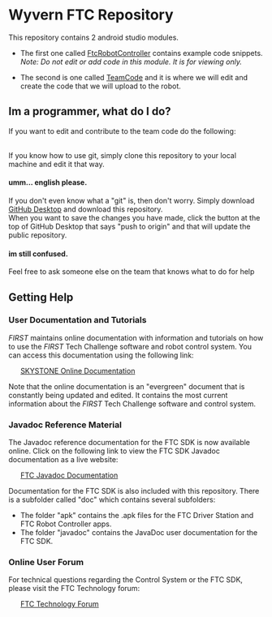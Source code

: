 # Wyvern FTC Repository
This repository contains 2 android studio modules.

* The first one called [FtcRobotController](https://github.com/aneeley05/SkyStone/tree/master/FtcRobotController) contains example code snippets.
<br>*Note: Do not edit or add code in this module. It is for viewing only.*

* The second is one called [TeamCode](https://github.com/aneeley05/SkyStone/tree/master/TeamCode) and it is where we will edit and create the code that we will upload to the robot.

## Im a programmer, what do I do?
If you want to edit and contribute to the team code do the following:<br><br>

If you know how to use git, simply clone this repository to your local machine and edit it that way.

#### umm... english please.
If you don't even know what a "git" is, then don't worry. Simply download [GitHub Desktop](https://desktop.github.com/) and download this repository. 
<br>When you want to save the changes you have made, click the button at the top of GitHub Desktop that says "push to origin" and that will update the public repository.

#### im still confused.
Feel free to ask someone else on the team that knows what to do for help

## Getting Help
### User Documentation and Tutorials
*FIRST* maintains online documentation with information and tutorials on how to use the *FIRST* Tech Challenge software and robot control system.  You can access this documentation using the following link:

&nbsp;&nbsp;&nbsp;&nbsp;&nbsp;&nbsp;[SKYSTONE Online Documentation](https://github.com/FIRST-Tech-Challenge/SKYSTONE/wiki)

Note that the online documentation is an "evergreen" document that is constantly being updated and edited.  It contains the most current information about the *FIRST* Tech Challenge software and control system.

### Javadoc Reference Material
The Javadoc reference documentation for the FTC SDK is now available online.  Click on the following link to view the FTC SDK Javadoc documentation as a live website:

&nbsp;&nbsp;&nbsp;&nbsp;&nbsp;&nbsp;[FTC Javadoc Documentation](https://first-tech-challenge.github.io/SkyStone/)

Documentation for the FTC SDK is also included with this repository.  There is a subfolder called "doc" which contains several subfolders:

 * The folder "apk" contains the .apk files for the FTC Driver Station and FTC Robot Controller apps.
 * The folder "javadoc" contains the JavaDoc user documentation for the FTC SDK.

### Online User Forum
For technical questions regarding the Control System or the FTC SDK, please visit the FTC Technology forum:

&nbsp;&nbsp;&nbsp;&nbsp;&nbsp;&nbsp;[FTC Technology Forum](https://ftcforum.usfirst.org/forumdisplay.php?156-FTC-Technology)

